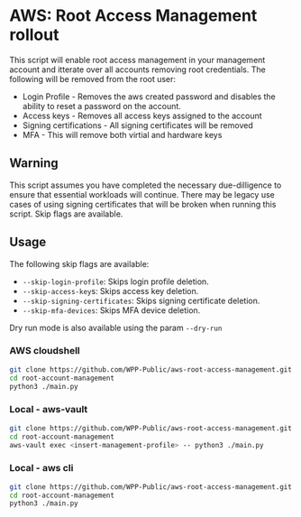 
# AWS: Root Access Management rollout

This script will enable root access management in your management account and itterate over all accounts removing root credentials.
The following will be removed from the root user:
- Login Profile - Removes the aws created password and disables the ability to reset a password on the account.
- Access keys - Removes all access keys assigned to the account
- Signing certifications - All signing certificates will be removed
- MFA - This will remove both virtial and hardware keys

## Warning
This script assumes you have completed the necessary due-dilligence to ensure that essential workloads will continue. There may be
legacy use cases of using signing certificates that will be broken when running this script. Skip flags are available.

## Usage

The following skip flags are available:
- `--skip-login-profile`: Skips login profile deletion.
- `--skip-access-key`s: Skips access key deletion.
- `--skip-signing-certificates`: Skips signing certificate deletion.
- `--skip-mfa-devices`: Skips MFA device deletion.

Dry run mode is also available using the param `--dry-run`


### AWS cloudshell
```bash
git clone https://github.com/WPP-Public/aws-root-access-management.git root-account-management
cd root-account-management
python3 ./main.py
```

### Local - aws-vault
```bash
git clone https://github.com/WPP-Public/aws-root-access-management.git root-account-management
cd root-account-management
aws-vault exec <insert-management-profile> -- python3 ./main.py
```

### Local - aws cli
```bash
git clone https://github.com/WPP-Public/aws-root-access-management.git root-account-management
cd root-account-management
python3 ./main.py
```

###
